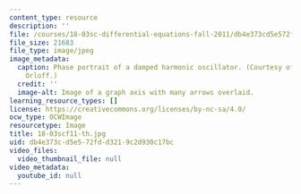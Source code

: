 ```yaml
---
content_type: resource
description: ''
file: /courses/18-03sc-differential-equations-fall-2011/db4e373cd5e572fdd3219c2d930c17bc_18-03scf11-th.jpg
file_size: 21683
file_type: image/jpeg
image_metadata:
  caption: Phase portrait of a damped harmonic oscillator. (Courtesy of Jeremy & Joel
    Orloff.)
  credit: ''
  image-alt: Image of a graph axis with many arrows overlaid.
learning_resource_types: []
license: https://creativecommons.org/licenses/by-nc-sa/4.0/
ocw_type: OCWImage
resourcetype: Image
title: 18-03scf11-th.jpg
uid: db4e373c-d5e5-72fd-d321-9c2d930c17bc
video_files:
  video_thumbnail_file: null
video_metadata:
  youtube_id: null
---
```


